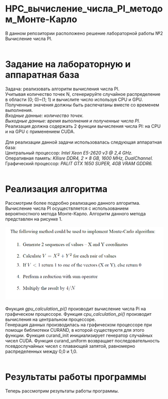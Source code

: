 # HPC_вычисление_числа_PI_методом_Монте-Карло
В данном репозитории расположено решение лабораторной работы №2 Вычисление числа PI.<br><br>
# Задание на лабораторную и аппаратная база
Задача: реализовать алгоритм вычисления числа PI.<br>
Учитывая количество точек N, сгенерируйте случайное распределение в области (0; 0)~(1; 1) и вычислите число используя CPU и GPU.
Полученные значения должны быть распечатаны вместе со временем выполнения.<br>
_Входные данные: количество точек.<br>
Выходные данные: время выполнения и полученные числа PI._<br>
Реализация должна содержать 2 функции вычисления числа PI: на CPU и на GPU с применением CUDA.<br><br>
Для реализации данной задачи использовалась следующая аппаратная база:<br>
Центральный процессор: _Intel Xeon E5-2620 v3 @ 2,4 GHz._<br>
Оперативная память: _Kllisre DDR4, 2 × 8 GB, 1600 MHz, DualChannel._<br>
Графический процессор: _PALIT GTX 1650 SUPER, 4GB VRAM GDDR6._<br><br>
# Реализация алгоритма
Рассмотрим более подробно реализацию данного алгоритма. <br>
Вычисление числа PI осуществляется с использованием вероятностного метода Монте-Карло. Алгоритм данного метода представлен на рисунке 1.<br><br>
![Screenshot](screenshot.png)<br><br>
Фнукция _gpu_calculation_pi()_ производит вычисление числа Pi на графическом процессоре. Функция _cpu_calculation_pi()_ производит вычисления на центральном процессоре.<br>
Генерация данных производилась на графическом процессоре при помощи библиотеки CURAND, в которой существуютя для этого функции. Функция curand_init инициализирует генератор случайных чисел CUDA. Функция curand_uniform возвращает последовательность псевдослучайных чисел с плавающей запятой, равномерно распределенных между 0,0 и 1,0.<br><br>
# Результаты работы программы
Теперь рассмотрим результаты работы программы.
